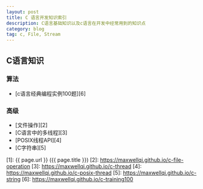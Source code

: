 ```yaml
---
layout: post
title: C 语言开发知识索引
description: C语言基础知识以及c语言在开发中经常用到的知识点
category: blog
tag: c, File, Stream
---
```


## C语言知识

### 算法

- [c语言经典编程实例100题][6]

### 高级

- [文件操作][2]
- [C语言中的多线程][3]
- [POSIX线程API][4]
- [C字符串][5]




[MaxwellQi]: https://maxwellqi.github.io "MaxwellQi"
[1]: {{ page.url }} ({{ page.title }})
[2]: https://maxwellqi.github.io/c-file-operation
[3]: https://maxwellqi.github.io/c-thread
[4]: https://maxwellqi.github.io/c-posix-thread
[5]: https://maxwellqi.github.io/c-string
[6]: https://maxwellqi.github.io/c-training100
